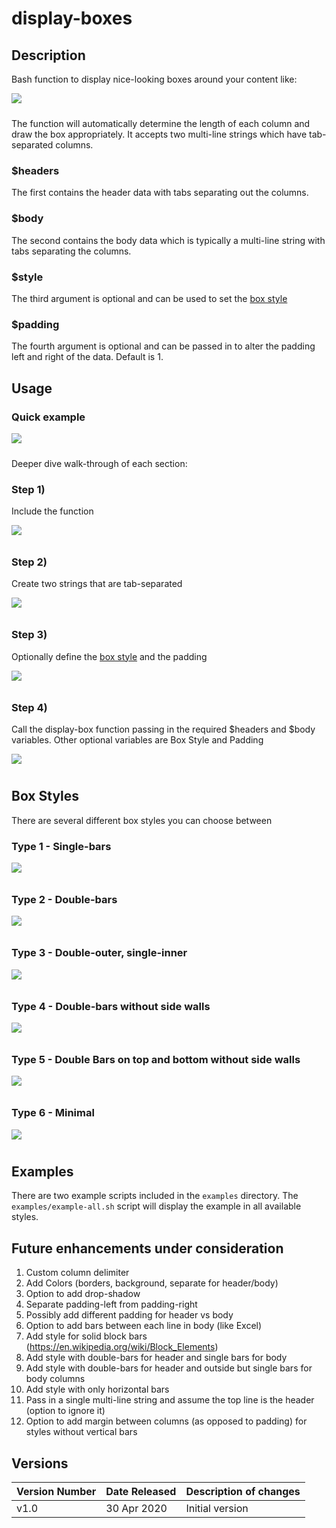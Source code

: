 # display-boxes



## Description

Bash function to display nice-looking boxes around your content like:

<img src="img/display-box-type-1.png" style="align: left; margin-bottom: 10px;">

The function will automatically determine the length of each column and draw the box appropriately. It accepts two multi-line strings which have tab-separated columns.

### $headers

The first contains the header data with tabs separating out the columns.

### $body

The second contains the body data which is typically a multi-line string with tabs separating the columns.

### $style

The third argument is optional and can be used to set the [box style](#box-styles)

### $padding

The fourth argument is optional and can be passed in to alter the padding left and right of the data. Default is 1.



## Usage

### Quick example

<img src="img/display-boxes-usage.png" style="align: left; margin-bottom: 10px;">



Deeper dive walk-through of each section:

### Step 1)

Include the function

<img src="img/display-boxes-usage-step1.png" style="align: left; margin-bottom: 10px;">



### Step 2)

Create two strings that are tab-separated

<img src="img/display-boxes-usage-step2.png" style="align: left; margin-bottom: 10px;">



### Step 3)

Optionally define the [box style](#box-styles) and the padding

<img src="img/display-boxes-usage-step3.png" style="align: left; margin-bottom: 10px;">



### Step 4)

Call the display-box function passing in the required $headers and $body variables. Other optional variables are Box Style and Padding

<img src="img/display-boxes-usage-step4.png" style="align: left; margin-bottom: 10px;">

<a name="box-styles"></a>

## Box Styles

There are several different box styles you can choose between



### Type 1 - Single-bars

<img src="img/display-box-type-1.png" style="align: left; margin-bottom: 10px;">




### Type 2 - Double-bars

<img src="img/display-box-type-2.png" style="align: left; margin-bottom: 10px;">




### Type 3 - Double-outer, single-inner

<img src="img/display-box-type-3.png" style="align: left; margin-bottom: 10px;">




### Type 4 - Double-bars without side walls

<img src="img/display-box-type-4.png" style="align: left; margin-bottom: 10px;">




### Type 5 - Double Bars on top and bottom without side walls

<img src="img/display-box-type-5.png" style="align: left; margin-bottom: 10px;">




### Type 6 - Minimal

<img src="img/display-box-type-6.png" style="align: left; margin-bottom: 10px;">



## Examples

There are two example scripts included in the `examples` directory. The `examples/example-all.sh` script will display the example in all available styles.




## Future enhancements under consideration

1. Custom column delimiter
2. Add Colors (borders, background, separate for header/body)
3. Option to add drop-shadow
4. Separate padding-left from padding-right
5. Possibly add different padding for header vs body
6. Option to add bars between each line in body (like Excel)
7. Add style for solid block bars (https://en.wikipedia.org/wiki/Block_Elements)
8. Add style with double-bars for header and single bars for body
9. Add style with double-bars for header and outside but single bars for body columns
10. Add style with only horizontal bars
11. Pass in a single multi-line string and assume the top line is the header (option to ignore it)
12. Option to add margin between columns (as opposed to padding) for styles without vertical bars



## Versions

| Version Number | Date Released | Description of changes |
| -------------- | ------------- | ---------------------- |
| v1.0           | 30 Apr 2020   | Initial version        |

